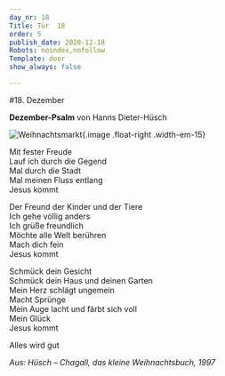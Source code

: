 ```yaml
---
day_nr: 18
Title: Tür  18
order: 5
publish_date: 2020-12-18
Robots: noindex,nofollow
Template: door
show_always: false

---
```



#18. Dezember

**Dezember-Psalm** von Hanns Dieter-Hüsch

![Weihnachtsmarkt](%assets_url%/pics/18/Bildschirmfoto_2020-11-22_23-57-35.png){.image .float-right .width-em-15}

Mit fester Freude<br/>
Lauf ich durch die Gegend<br/>
Mal durch die Stadt<br/>
Mal meinen Fluss entlang<br/>
Jesus kommt

Der Freund der Kinder und der Tiere<br/>
Ich gehe völlig anders<br/>
Ich grüße freundlich<br/>
Möchte alle Welt berühren<br/>
Mach dich fein<br/>
Jesus kommt

Schmück dein Gesicht<br/>
Schmück dein Haus und deinen Garten<br/>
Mein Herz schlägt ungemein<br/>
Macht Sprünge<br/>
Mein Auge lacht und färbt sich voll<br/>
Mein Glück<br/>
Jesus kommt

Alles wird gut




*Aus: Hüsch – Chagall, das kleine Weihnachtsbuch, 1997*
